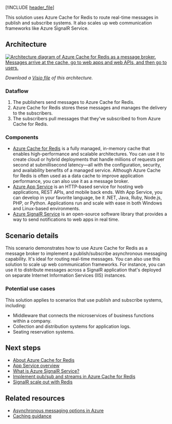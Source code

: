[!INCLUDE [header_file](../../../includes/sol-idea-header.md)]

This solution uses Azure Cache for Redis to route real-time messages in publish and subscribe systems. It also scales up web communication frameworks like Azure SignalR Service.

## Architecture

[ ![Architecture diagram of Azure Cache for Redis as a message broker. Messages arrive at the cache, go to web apps and web APIs, and then go to users.](_images/messaging.svg)](_images/messaging.svg#lightbox)

*Download a [Visio file](https://arch-center.azureedge.net/messaging.vsdx) of this architecture.*

### Dataflow

1. The publishers send messages to Azure Cache for Redis.
1. Azure Cache for Redis stores these messages and manages the delivery to the subscribers.
1. The subscribers pull messages that they've subscribed to from Azure Cache for Redis.

### Components

- [Azure Cache for Redis](https://azure.microsoft.com/services/cache) is a fully managed, in-memory cache that enables high-performance and scalable architectures. You can use it to create cloud or hybrid deployments that handle millions of requests per second at submillisecond latency—all with the configuration, security, and availability benefits of a managed service. Although Azure Cache for Redis is often used as a data cache to improve application performance, you can also use it as a message broker.
- [Azure App Service](/azure/well-architected/service-guides/app-service-web-apps) is an HTTP-based service for hosting web applications, REST APIs, and mobile back ends. With App Service, you can develop in your favorite language, be it .NET, Java, Ruby, Node.js, PHP, or Python. Applications run and scale with ease in both Windows and Linux-based environments.
- [Azure SignalR Service](https://azure.microsoft.com/products/signalr-service) is an open-source software library that provides a way to send notifications to web apps in real time.

## Scenario details

This scenario demonstrates how to use Azure Cache for Redis as a message broker to implement a publish/subscribe asynchronous messaging capability. It's ideal for routing real-time messages. You can also use this solution to scale up web communication frameworks. For instance, you can use it to distribute messages across a SignalR application that's deployed on separate Internet Information Services (IIS) instances.

### Potential use cases

This solution applies to scenarios that use publish and subscribe systems, including:

- Middleware that connects the microservices of business functions within a company.
- Collection and distribution systems for application logs.
- Seating reservation systems.

## Next steps

- [About Azure Cache for Redis](/azure/azure-cache-for-redis/cache-overview)
- [App Service overview](/azure/app-service/overview)
- [What is Azure SignalR Service?](/azure/azure-signalr/signalr-overview)
- [Implement pub/sub and streams in Azure Cache for Redis](/training/modules/azure-redis-publish-subscribe-streams)
- [SignalR scale out with Redis](/aspnet/signalr/overview/performance/scaleout-with-redis)

## Related resources

- [Asynchronous messaging options in Azure](../../guide/technology-choices/messaging.yml)
- [Caching guidance](../../best-practices/caching.yml)
